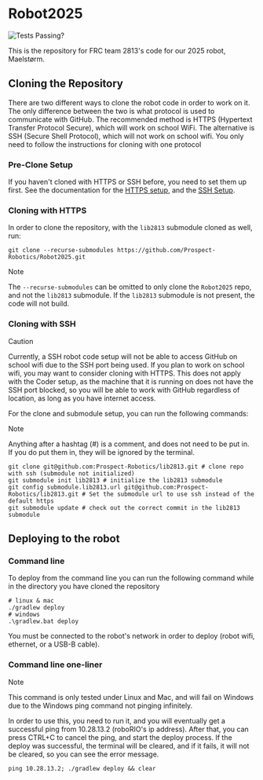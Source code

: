 # Robot2025

![Tests Passing?](https://github.com/Prospect-Robotics/Robot2025/actions/workflows/gradle.yml/badge.svg)

This is the repository for FRC team 2813's code for our 2025 robot, Maelstørm.

## Cloning the Repository

There are two different ways to clone the robot code in order to work on it.
The only difference between the two is what protocol is used to communicate with GitHub.
The recommended method is HTTPS (Hypertext Transfer Protocol Secure), which will work on school WiFi.
The alternative is SSH (Secure Shell Protocol), which will not work on school wifi.
You only need to follow the instructions for cloning with one protocol

### Pre-Clone Setup

If you haven't cloned with HTTPS or SSH before, you need to set them up first.
See the documentation for the [HTTPS setup](https://github.com/git-ecosystem/git-credential-manager/tree/release), and the [SSH Setup](https://docs.github.com/en/authentication/connecting-to-github-with-ssh).


### Cloning with HTTPS

In order to clone the repository, with the `lib2813` submodule cloned as well, run:

```
git clone --recurse-submodules https://github.com/Prospect-Robotics/Robot2025.git
```

> [!NOTE]
> The `--recurse-submodules` can be omitted to only clone the `Robot2025` repo, and not the `lib2813` submodule.
> If the `lib2813` submodule is not present, the code will not build.

### Cloning with SSH

> [!CAUTION]
> Currently, a SSH robot code setup will not be able to access GitHub on school wifi due to the SSH port being used.
> If you plan to work on school wifi, you may want to consider cloning with HTTPS.
> This does not apply with the Coder setup, as the machine that it is running on does not have the SSH port blocked, so you will be able to work with GitHub regardless of location, as long as you have internet access.

For the clone and submodule setup, you can run the following commands:

> [!NOTE]
> Anything after a hashtag (#) is a comment, and does not need to be put in.
If you do put them in, they will be ignored by the terminal.

```
git clone git@github.com:Prospect-Robotics/lib2813.git # clone repo with ssh (submodule not initialized)
git submodule init lib2813 # initialize the lib2813 submodule
git config submodule.lib2813.url git@github.com:Prospect-Robotics/lib2813.git # Set the submodule url to use ssh instead of the default https
git submodule update # check out the correct commit in the lib2813 submodule
```

## Deploying to the robot

### Command line

To deploy from the command line you can run the following command while in the directory you have cloned the repository
```
# linux & mac
./gradlew deploy
# windows
.\gradlew.bat deploy
```
You must be connected to the robot's network in order to deploy (robot wifi, ethernet, or a USB-B cable).

### Command line one-liner

> [!NOTE]
> This command is only tested under Linux and Mac, and will fail on Windows due to the Windows ping command not pinging infinitely.

In order to use this, you need to run it, and you will eventually get a successful ping from 10.28.13.2 (roboRIO's ip address).
After that, you can press CTRL+C to cancel the ping, and start the deploy process.
If the deploy was successful, the terminal will be cleared, and if it fails, it will not be cleared, so you can see the error message.

```
ping 10.28.13.2; ./gradlew deploy && clear
```
